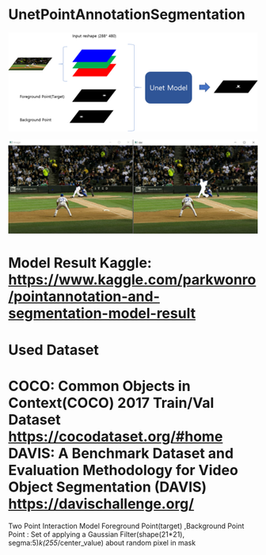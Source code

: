 # UnetPointAnnotationSegmentation

![Model](./img/model.png)

![MaskingTask](./img/maskingTask.jpg)

# Model Result Kaggle: https://www.kaggle.com/parkwonro/pointannotation-and-segmentation-model-result

# Used Dataset
COCO: Common Objects in Context(COCO) 2017 Train/Val Dataset https://cocodataset.org/#home
DAVIS: A Benchmark Dataset and Evaluation Methodology for Video Object Segmentation (DAVIS) https://davischallenge.org/
============================================================================================

Two Point Interaction Model
Foreground Point(target) ,Background Point 
Point : Set of applying a Gaussian Filter(shape(21*21), segma:5)*k(255*/center_value) about random pixel in mask

